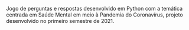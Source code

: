Jogo de perguntas e respostas desenvolvido em Python com a temática centrada em Saúde Mental em meio à Pandemia do Coronavírus, projeto desenvolvido no primeiro semestre de 2021.

